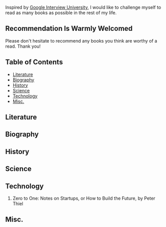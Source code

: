 Inspired by [Google Interview University](https://github.com/jwasham/google-interview-university/blob/master/README.md), I would like to challenge myself to read as many books as possible in the rest of my life. 

## Recommendation Is Warmly Welcomed

Please don't hesitate to recommend any books you think are worthy of a read. Thank you!

## Table of Contents

- [Literature](#literature)
- [Biography](#biography)
- [History](#history)
- [Science](#science)
- [Technology](#technology)
- [Misc.](#misc)
    
## Literature

## Biography

## History

## Science

## Technology
1. Zero to One: Notes on Startups, or How to Build the Future, by Peter Thiel

## Misc.

